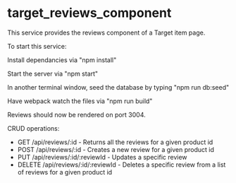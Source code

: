 # target_reviews_component

This service provides the reviews component of a Target item page.

To start this service:

Install dependancies via "npm install"

Start the server via "npm start"

In another terminal window, seed the database by typing "npm run db:seed"

Have webpack watch the files via "npm run build"

Reviews should now be rendered on port 3004.

CRUD operations:

- GET /api/reviews/:id - Returns all the reviews for a given product id
- POST /api/reviews/:id - Creates a new review for a given product id
- PUT /api/reviews/:id/:reviewId - Updates a specific review
- DELETE /api/reviews/:id/:reviewId - Deletes a specific review from a list of reviews for a given product id

